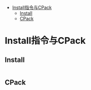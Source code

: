 - [Install指令与CPack](#install指令与cpack)
  - [Install](#install)
  - [CPack](#cpack)

Install指令与CPack
===

Install
---
<!-- 使用CMake编译C++项目后，通常还需要按照运行需求重新组织产物目录。例如，依赖的外部动态链接库可能需要拷贝到产物目录下；发布内容除可执行文件外，还包括库与头文件。

一个C++程序的产物，最多可包含以下几部分：

1. 可执行程序
2. 程序依赖的动态链接库文件
3. 公开的头文件
4. 公开的静态库文件与动态链接库文件
5. 公开的源代码
6. 资源文件，包括配置文件、脚本、图像等 -->

```cmake

```

CPack
---
